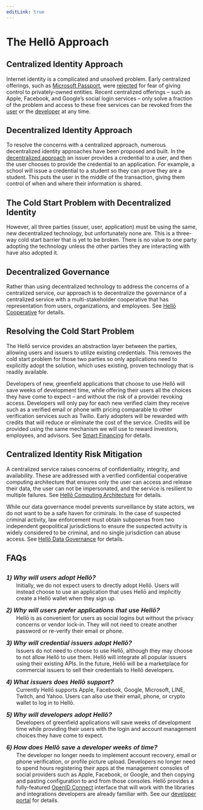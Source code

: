```yaml
---
editLink: true
---
```


# The Hellō Approach

## Centralized Identity Approach

Internet identity is a complicated and unsolved problem. Early centralized offerings, such as [Microsoft Passport][1], were [rejected][2] for fear of giving control to privately-owned entities. Recent centralized offerings – such as Apple, Facebook, and Google’s social login services – only solve a fraction of the problem and access to these free services can be revoked from the [user][3] or the [developer][4] at any time.

## Decentralized Identity Approach

To resolve the concerns with a centralized approach, numerous decentralized identity approaches have been proposed and built. In the [decentralized approach]() an issuer provides a credential to a user, and then the user chooses to provide the credential to an application. For example, a school will issue a credential to a student so they can prove they are a student. This puts the user in the middle of the transaction, giving them control of when and where their information is shared. 

## The Cold Start Problem with Decentralized Identity

However, all three parties (issuer, user, application) must be using the same, new decentralized technology, but unfortunately none are. This is a three-way cold start barrier that is yet to be broken. There is no value to one party adopting the technology unless the other parties they are interacting with have also adopted it.

## Decentralized Governance

Rather than using decentralized technology to address the concerns of a centralized service, our approach is to decentralize the governance of a centralized service with a multi-stakeholder cooperative that has representation from users, organizations, and employees. See [Hellō Cooperative](cooperative) for details.

## Resolving the Cold Start Problem

The Hellō service provides an abstraction layer between the parties, allowing users and issuers to utilize existing credentials. This removes the cold start problem for those two parties so only applications need to explicitly adopt the solution, which uses existing, proven technology that is readily available.

Developers of new, greenfield applications that choose to use Hellō will save weeks of development time, while offering their users all the choices they have come to expect – and without the risk of a provider revoking access. Developers will only pay for each new verified claim they receive such as a verified email or phone with pricing comparable to other verification services such as Twilio.
Early adopters will be rewarded with credits that will reduce or eliminate the cost of the service. Credits will be provided using the same mechanism we will use to reward investors, employees, and advisors. See [Smart Financing](financing) for details.

## Centralized Identity Risk Mitigation

A centralized service raises concerns of confidentiality, integrity, and availability. These are addressed with a verified confidential cooperative computing architecture that ensures only the user can access and release their data, the user can not be impersonated, and the service is resilient to multiple failures. See [Hellō Computing Architecture](architecture) for details.

While our data governance model prevents surveillance by state actors, we do not want to be a safe haven for criminals. In the case of suspected criminal activity, law enforcement must obtain subpoenas from two independent geopolitical jurisdictions to ensure the suspected activity is widely considered to be criminal, and no single jurisdiction can abuse access. See [Hellō Data Governance](data-governance) for details.

## FAQs
### 1) Why will users adopt Hellō?
Initially, we do not expect users to directly adopt Hellō. Users will instead choose to use an application that uses Hellō and implicitly create a Hellō wallet when they sign up.
### 2) Why will users prefer applications that use Hellō?
Hellō is as convenient for users as social logins but without the privacy concerns or vendor lock-in. They will not need to create another password or re-verify their email or phone.  
### 3) Why will credential issuers adopt Hellō?
Issuers do not need to choose to use Hellō, although they may choose to not allow Hellō to use them. Hellō will integrate all popular issuers using their existing APIs. In the future, Hellō will be a marketplace for commercial issuers to sell their credentials to Hellō developers.
### 4) What issuers does Hellō support?
Currently Hellō supports Apple, Facebook, Google, Microsoft, LINE, Twitch, and Yahoo. Users can also use their email, phone, or crypto wallet to log in to Hellō.
### 5) Why will developers adopt Hellō?
Developers of greenfield applications will save weeks of development time while providing their users with the login and account management choices they have come to expect. 
### 6) How does Hellō save a developer weeks of time?
The developer no longer needs to implement account recovery, email or phone verification, or profile picture upload. Developers no longer need to spend hours registering their apps at the management consoles of social providers such as Apple, Facebook, or Google, and then copying and pasting configuration to and from those consoles.
Hellō provides a fully-featured [OpenID Connect](https://openid.net/connect/) interface that will work with the libraries and integrations developers are already familiar with. See our [developer portal](https://www.hello.dev) for details.

[1]: <https://news.microsoft.com/1999/10/11/microsoft-passport-streamlining-commerce-and-communication-on-the-web/> "Microsoft Passport: Streamlining Commerce and Communication on the Web"
[2]: <https://www.computerworld.com/article/2567539/microsoft-scales-back-passport-plan.html> "Microsoft Scales Back Passport Plan"
[3]: <https://www.kqed.org/news/11851695/facebook-deleted-your-account-good-luck-retrieving-your-data> "Facebook Deleted Your Account? Good Luck Retrieving Your Data"
[4]: <https://www.reuters.com/article/us-apple-epic-games-idCAKBN2602YG> "Fortnite says gamers can no longer use Apple sign-in system"

<style>
    #faqs{
        margin-bottom: 30px !important;
    }
    h3 {
        font-family: sans-serif;
        font-weight: bold !important;
        font-style: italic !important;
        margin-top: 10px !important;
        margin-bottom: -12px !important;
    }
    h3 + p {
        margin-left: 26px !important;
    }
</style>